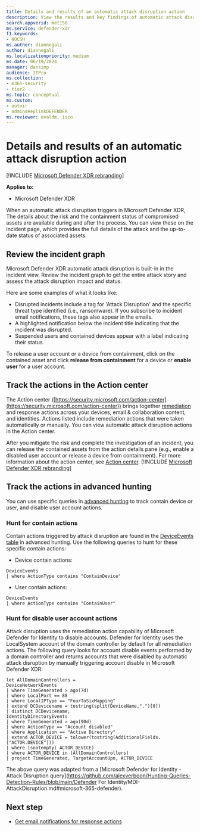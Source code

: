 ```yaml
---
title: Details and results of an automatic attack disruption action
description: View the results and key findings of automatic attack disruption in Microsoft Defender XDR
search.appverid: met150
ms.service: defender-xdr
f1.keywords: 
- NOCSH
ms.author: diannegali
author: diannegali
ms.localizationpriority: medium
ms.date: 06/19/2024
manager: dansimp
audience: ITPro
ms.collection: 
- m365-security
- tier2
ms.topic: conceptual
ms.custom: 
- autoir
- admindeeplinkDEFENDER
ms.reviewer: evaldm, isco
---
```


# Details and results of an automatic attack disruption action

[!INCLUDE [Microsoft Defender XDR rebranding](../includes/microsoft-defender.md)]

**Applies to:**
- Microsoft Defender XDR

When an automatic attack disruption triggers in Microsoft Defender XDR, The details about the risk and the containment status of compromised assets are available during and after the process. You can view these on the incident page, which provides the full details of the attack and the up-to-date status of associated assets.

## Review the incident graph

Microsoft Defender XDR automatic attack disruption is built-in in the incident view. Review the incident graph to get the entire attack story and assess the attack disruption impact and status.

Here are some examples of what it looks like:

- Disrupted incidents include a tag for 'Attack Disruption' and the specific threat type identified (i.e., ransomware). If you subscribe to incident email notifications, these tags also appear in the emails.
- A highlighted notification below the incident title indicating that the incident was disrupted.
- Suspended users and contained devices appear with a label indicating their status.

To release a user account or a device from containment, click on the contained asset and click **release from containment** for a device or **enable user** for a user account.

## Track the actions in the Action center

The Action center ([https://security.microsoft.com/action-center](https://security.microsoft.com/action-center)) brings together [remediation](m365d-remediation-actions.md) and response actions across your devices, email & collaboration content, and identities. Actions listed include remediation actions that were taken automatically or manually. You can view automatic attack disruption actions in the Action center.

After you mitigate the risk and complete the investigation of an incident, you can release the contained assets from the action details pane (e.g., enable a disabled user account or release a device from containment). For more information about the action center, see [Action center](m365d-action-center.md).
[!INCLUDE [Microsoft Defender XDR rebranding](../includes/defender-m3d-techcommunity.md)]

## Track the actions in advanced hunting

You can use specific queries in [advanced hunting](advanced-hunting-overview.md) to track contain device or user, and disable user account actions.

### Hunt for contain actions

Contain actions triggered by attack disruption are found in the [DeviceEvents table](advanced-hunting-deviceevents-table.md) in advanced hunting. Use the following queries to hunt for these specific contain actions:

- Device contain actions:
```
DeviceEvents
| where ActionType contains "ContainDevice"
```

- User contain actions:
```
DeviceEvents
| where ActionType contains "ContainUser"
```

### Hunt for disable user account actions

Attack disruption uses the remediation action capability of Microsoft Defender for Identity to disable accounts. Defender for Identity uses the LocalSystem account of the domain controller by default for all remediation actions. The following query looks for account disable events performed by a domain controller and returns accounts that were disabled by automatic attack disruption by manually triggering account disable in Microsoft Defender XDR: 

```
let AllDomainControllers =
DeviceNetworkEvents
| where TimeGenerated > ago(7d)
| where LocalPort == 88
| where LocalIPType == "FourToSixMapping"
| extend DCDevicename = tostring(split(DeviceName,".")[0])
| distinct DCDevicename;
IdentityDirectoryEvents
| where TimeGenerated > ago(90d)
| where ActionType == "Account disabled"
| where Application == "Active Directory"
| extend ACTOR_DEVICE = tolower(tostring(AdditionalFields.["ACTOR.DEVICE"]))
| where isnotempty( ACTOR_DEVICE)
| where ACTOR_DEVICE in (AllDomainControllers)
| project TimeGenerated, TargetAccountUpn, ACTOR_DEVICE
```

The above query was adapted from a [Microsoft Defender for Identity - Attack Disruption query](https://github.com/alexverboon/Hunting-Queries-Detection-Rules/blob/main/Defender For Identity/MDI-AttackDisruption.md#microsoft-365-defender).

## Next step

- [Get email notifications for response actions](m365d-response-actions-notifications.md)
